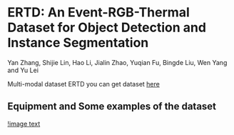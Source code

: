# ERTD: An Event-RGB-Thermal Dataset for Object Detection and Instance Segmentation
Yan Zhang, Shijie Lin, Hao Li, Jialin Zhao, Yuqian Fu, Bingde Liu, Wen Yang and Yu Lei

Multi-modal dataset ERTD
you can get dataset  [here](https://mega.nz/fm/kUMUDQIa)
## Equipment and Some examples of the dataset
[!image text](https://github.com/ZyAndrew/ERTD/blob/master/images/figure1.png)

